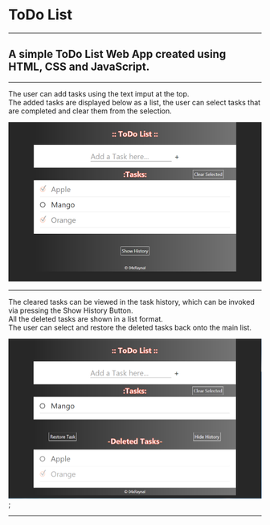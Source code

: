 # ToDo List
***
## A simple ToDo List Web App created using HTML, CSS and JavaScript.

---

The user can add tasks using the text imput at the top.\
The added tasks are displayed below as a list, the user can select tasks that are completed and clear them from the selection.

![Capture_ToDoList_AddTask.PNG](https://github.com/04xRaynal/ToDo_List_JavaScript/blob/d76d60edf2415d5e32693898eb6ce2d4b09ed51e/Captured%20Images/Capture_ToDoList_AddTask.PNG)

---

The cleared tasks can be viewed in the task history, which can be invoked via pressing the Show History Button.\
All the deleted tasks are shown in a list format.\
The user can select and restore the deleted tasks back onto the main list.

![Capture_ToDoList_DeletedTask](https://github.com/04xRaynal/ToDo_List_JavaScript/blob/d76d60edf2415d5e32693898eb6ce2d4b09ed51e/Captured%20Images/Capture_ToDoList_DeletedTask.PNG);

---